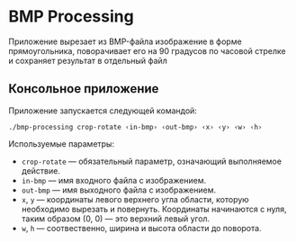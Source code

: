 # BMP Processing

Приложение вырезает из BMP-файла изображение в форме прямоугольника, поворачивает его на 90 градусов по часовой стрелке и сохраняет результат в отдельный файл

## Консольное приложение
Приложение запускается следующей командой:
```
./bmp-processing crop-rotate ‹in-bmp› ‹out-bmp› ‹x› ‹y› ‹w› ‹h›
```
Используемые параметры:
  * ```crop-rotate``` — обязательный параметр, означающий выполняемое действие.
  * ```in-bmp``` — имя входного файла с изображением.
  * ```out-bmp``` — имя выходного файла с изображением.
  * ```x```, ```y``` — координаты левого верхнего угла области, которую необходимо вырезать и повернуть. Координаты начинаются с нуля, таким образом (0, 0) — это верхний левый угол.
  * ```w```, ```h``` — соотвественно, ширина и высота области до поворота.
